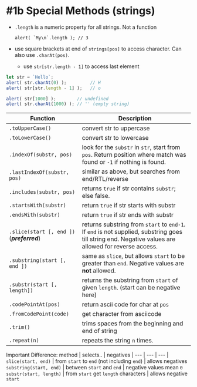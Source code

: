 # #1b Special Methods (strings)

- `.length` is a numeric property for all strings. Not a function

      alert( `My\n`.length ); // 3
      
- use square brackets at end of `strings[pos]` to access character. Can also use `.charAt(pos)`.
    - use `str[str.length - 1]` to access last element
```javascript
let str = `Hello`;
alert( str.charAt(0) );         // H
alert( str[str.length - 1] );   // o

alert( str[1000] );        // undefined
alert( str.charAt(1000) ); // '' (empty string)
```

Function | Description
--|--
`.toUpperCase()` | convert str to uppercase
`.toLowerCase()` | convert str to lowercase
`.indexOf(substr, pos)` | look for the `substr` in `str`, start from `pos`. Return position where match was found or `-1` if nothing is found.
`.lastIndexOf(substr, pos)` | similar as above, but searches from end/RTL/reverse
`.includes(substr, pos)` | returns `true` if str contains `substr`; else false.
`.startsWith(substr)` | return `true` if str starts with substr
`.endsWith(substr)` | return `true` if str ends with substr
`.slice(start [, end ])` (___preferred___) | returns substring from `start` to `end-1`. If `end` is not supplied, substring goes till string end. Negative values are allowed for reverse access.
`.substring(start [, end ])` | same as `slice`, but allows `start` to be greater than `end`. Negative values are __not__ allowed.
`.substr(start [, length])` | returns the substring from `start` of given `length`. (start can be negative here)
`.codePointAt(pos)` | return ascii code for char at `pos`
`.fromCodePoint(code)` | get character from asciicode
`.trim()` | trims spaces from the beginning and end of string
`.repeat(n)` | repeats the string `n` times.

Important Difference:
method | selects.. | negatives |
 --- | --- | --- |
`slice(start, end)` | from `start` to `end` (not including `end`) |  allows negatives
`substring(start, end)` | between `start` and `end` | negative values mean `0`
`substr(start, length)` | from `start` get `length` characters | allows negative `start`